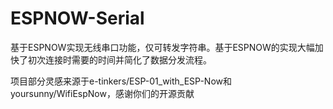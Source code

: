 # ESPNOW-Serial
基于ESPNOW实现无线串口功能，仅可转发字符串。基于ESPNOW的实现大幅加快了初次连接时需要的时间并简化了数据分发流程。


项目部分灵感来源于e-tinkers/ESP-01_with_ESP-Now和yoursunny/WifiEspNow，感谢你们的开源贡献
